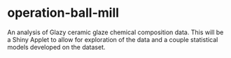 # operation-ball-mill
An analysis of Glazy ceramic glaze chemical composition data. This will be a Shiny Applet to allow for exploration of the data and a couple statistical models developed on the dataset. 
